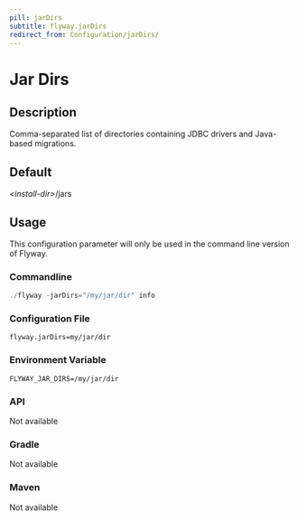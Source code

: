```yaml
---
pill: jarDirs
subtitle: flyway.jarDirs
redirect_from: Configuration/jarDirs/
---
```


# Jar Dirs

## Description
Comma-separated list of directories containing JDBC drivers and Java-based migrations.

## Default
<nobr><i>&lt;install-dir&gt;</i>/jars</nobr>

## Usage

This configuration parameter will only be used in the command line version of Flyway.

### Commandline
```powershell
./flyway -jarDirs="/my/jar/dir" info
```

### Configuration File
```properties
flyway.jarDirs=my/jar/dir
```

### Environment Variable
```properties
FLYWAY_JAR_DIRS=/my/jar/dir
```

### API
Not available

### Gradle
Not available

### Maven
Not available
